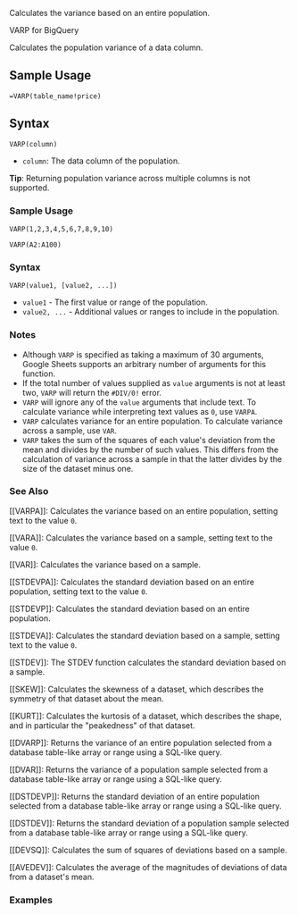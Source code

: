 Calculates the variance based on an entire population.

VARP for BigQuery

Calculates the population variance of a data column.

Sample Usage
------------

`=VARP(table_name!price)`

Syntax
------

`VARP(column)`

* `column`: The data column of the population.

**Tip**: Returning population variance across multiple columns is not supported.

### Sample Usage

`VARP(1,2,3,4,5,6,7,8,9,10)`

`VARP(A2:A100)`

### Syntax

`VARP(value1, [value2, ...])`

* `value1` - The first value or range of the population.
* `value2, ...` - Additional values or ranges to include in the population.

### Notes

* Although `VARP` is specified as taking a maximum of 30 arguments, Google Sheets supports an arbitrary number of arguments for this function.
* If the total number of values supplied as `value` arguments is not at least two, `VARP` will return the `#DIV/0!` error.
* `VARP` will ignore any of the `value` arguments that include text. To calculate variance while interpreting text values as `0`, use `VARPA`.
* `VARP` calculates variance for an entire population. To calculate variance across a sample, use `VAR`.
* `VARP` takes the sum of the squares of each value's deviation from the mean and divides by the number of such values. This differs from the calculation of variance across a sample in that the latter divides by the size of the dataset minus one.

### See Also

[[VARPA]]: Calculates the variance based on an entire population, setting text to the value `0`.

[[VARA]]: Calculates the variance based on a sample, setting text to the value `0`.

[[VAR]]: Calculates the variance based on a sample.

[[STDEVPA]]: Calculates the standard deviation based on an entire population, setting text to the value `0`.

[[STDEVP]]: Calculates the standard deviation based on an entire population.

[[STDEVA]]: Calculates the standard deviation based on a sample, setting text to the value `0`.

[[STDEV]]: The STDEV function calculates the standard deviation based on a sample.

[[SKEW]]: Calculates the skewness of a dataset, which describes the symmetry of that dataset about the mean.

[[KURT]]: Calculates the kurtosis of a dataset, which describes the shape, and in particular the "peakedness" of that dataset.

[[DVARP]]: Returns the variance of an entire population selected from a database table-like array or range using a SQL-like query.

[[DVAR]]: Returns the variance of a population sample selected from a database table-like array or range using a SQL-like query.

[[DSTDEVP]]: Returns the standard deviation of an entire population selected from a database table-like array or range using a SQL-like query.

[[DSTDEV]]: Returns the standard deviation of a population sample selected from a database table-like array or range using a SQL-like query.

[[DEVSQ]]: Calculates the sum of squares of deviations based on a sample.

[[AVEDEV]]: Calculates the average of the magnitudes of deviations of data from a dataset's mean.

### Examples